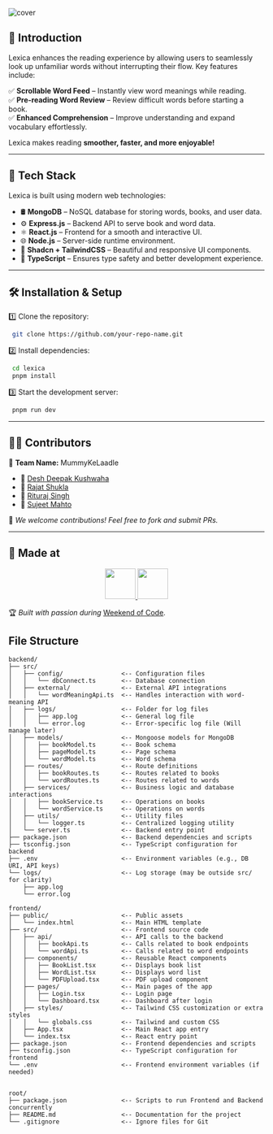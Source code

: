 ![cover](https://github.com/user-attachments/assets/a00cb1bf-0b07-4b29-83a8-2635e2bd8dbe)
## 📖 Introduction

Lexica enhances the reading experience by allowing users to seamlessly look up unfamiliar words without interrupting their flow. Key features include:

✅ **Scrollable Word Feed** – Instantly view word meanings while reading.  
✅ **Pre-reading Word Review** – Review difficult words before starting a book.  
✅ **Enhanced Comprehension** – Improve understanding and expand vocabulary effortlessly.

Lexica makes reading **smoother, faster, and more enjoyable!**

---

## 🚀 Tech Stack

Lexica is built using modern web technologies:

- 🛢 **MongoDB** – NoSQL database for storing words, books, and user data.
- ⚙ **Express.js** – Backend API to serve book and word data.
- ⚛ **React.js** – Frontend for a smooth and interactive UI.
- 🌐 **Node.js** – Server-side runtime environment.
- 🎨 **Shadcn + TailwindCSS** – Beautiful and responsive UI components.
- 🔷 **TypeScript** – Ensures type safety and better development experience.

---

## 🛠 Installation & Setup

1️⃣ Clone the repository:
```bash
 git clone https://github.com/your-repo-name.git
```

2️⃣ Install dependencies:
```bash
 cd lexica
 pnpm install
```

3️⃣ Start the development server:
```bash
 pnpm run dev
```

---

## 👨‍💻 Contributors

🔹 **Team Name:** MummyKeLaadle

- 👤 [Desh Deepak Kushwaha](https://github.com/DeshDeepakKushwaha)
- 👤 [Rajat Shukla](https://github.com/RajatX24)
- 👤 [Rituraj Singh](https://github.com/gintoki027)
- 👤 [Sujeet Mahto](https://github.com/MahtoSujeet)

🌟 _We welcome contributions! Feel free to fork and submit PRs._

---

## 🎉 Made at

<p align="center">
  <a href="https://weekendofcode.computercodingclub.in/">
    <img src="https://i.postimg.cc/Z9fC676j/devjam.jpg" height=60px>
  </a>
  <img src="https://i.postimg.cc/njCM24kx/woc.jpg" height=60px>
</p>

🏆 _Built with passion during_ [Weekend of Code](https://weekendofcode.computercodingclub.in/).

## File Structure
```
backend/
├── src/
│   ├── config/                <-- Configuration files
│   │   └── dbConnect.ts       <-- Database connection
│   ├── external/              <-- External API integrations
│   │   └── wordMeaningApi.ts  <-- Handles interaction with word-meaning API
│   ├── logs/                  <-- Folder for log files
│   │   ├── app.log            <-- General log file
│   │   └── error.log          <-- Error-specific log file (Will manage later)
│   ├── models/                <-- Mongoose models for MongoDB
│   │   ├── bookModel.ts       <-- Book schema
│   │   ├── pageModel.ts       <-- Page schema
│   │   └── wordModel.ts       <-- Word schema
│   ├── routes/                <-- Route definitions
│   │   ├── bookRoutes.ts      <-- Routes related to books
│   │   └── wordRoutes.ts      <-- Routes related to words
│   ├── services/              <-- Business logic and database interactions
│   │   ├── bookService.ts     <-- Operations on books
│   │   └── wordService.ts     <-- Operations on words
│   ├── utils/                 <-- Utility files
│   │   └── logger.ts          <-- Centralized logging utility
│   └── server.ts              <-- Backend entry point
├── package.json               <-- Backend dependencies and scripts
├── tsconfig.json              <-- TypeScript configuration for backend
├── .env                       <-- Environment variables (e.g., DB URI, API keys)
└── logs/                      <-- Log storage (may be outside src/ for clarity)
    ├── app.log
    └── error.log

frontend/
├── public/                    <-- Public assets
│   └── index.html             <-- Main HTML template
├── src/                       <-- Frontend source code
│   ├── api/                   <-- API calls to the backend
│   │   ├── bookApi.ts         <-- Calls related to book endpoints
│   │   └── wordApi.ts         <-- Calls related to word endpoints
│   ├── components/            <-- Reusable React components
│   │   ├── BookList.tsx       <-- Displays book list
│   │   ├── WordList.tsx       <-- Displays word list
│   │   └── PDFUpload.tsx      <-- PDF upload component
│   ├── pages/                 <-- Main pages of the app
│   │   ├── Login.tsx          <-- Login page
│   │   └── Dashboard.tsx      <-- Dashboard after login
│   ├── styles/                <-- Tailwind CSS customization or extra styles
│   │   └── globals.css        <-- Tailwind and custom CSS
│   ├── App.tsx                <-- Main React app entry
│   └── index.tsx              <-- React entry point
├── package.json               <-- Frontend dependencies and scripts
├── tsconfig.json              <-- TypeScript configuration for frontend
└── .env                       <-- Frontend environment variables (if needed)


root/
├── package.json               <-- Scripts to run Frontend and Backend concurrently
├── README.md                  <-- Documentation for the project
└── .gitignore                 <-- Ignore files for Git

```
